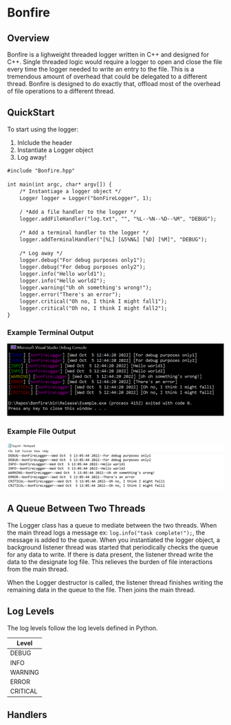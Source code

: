 # Bonfire

## Overview
Bonfire is a lighweight threaded logger written in C\++ and designed for C\++. Single threaded logic would require a logger to open and close the file every time the logger needed to write an entry to the file. This is a tremendous amount of overhead that could be delegated to a different thread. Bonfire is designed to do exactly that, offload most of the overhead of file operations to a different thread.

## QuickStart
To start using the logger:
1. Inlclude the header
2. Instantiate a Logger object
3. Log away!




```
#include "Bonfire.hpp"

int main(int argc, char* argv[]) {
	/* Instantiage a logger object */
	Logger logger = Logger("bonFireLogger", 1);

	/ *Add a file handler to the logger */
	logger.addFileHandler("log.txt", "", "%L--%N--%D--%M", "DEBUG");

	/* Add a terminal handler to the logger	*/
	logger.addTerminalHandler("[%L] [&5%N&] [%D] [%M]", "DEBUG");

	/* Log away */
	logger.debug("For debug purposes only1");
	logger.debug("For debug purposes only2");
	logger.info("Hello world1");
	logger.info("Hello world2");
	logger.warning("Uh oh something's wrong!");
	logger.error("There's an error");
	logger.critical("Oh no, I think I might fall1");
	logger.critical("Oh no, I think I might fall2");
}
```
### Example Terminal Output
![img](https://github.com/jocon15/Bonfire/blob/master/docs/images/terminal_example.png?raw=true)

### Example File Output
![img](https://github.com/jocon15/Bonfire/blob/master/docs/images/file_example.png?raw=true)

## A Queue Between Two Threads
The Logger class has a queue to mediate between the two threads. When the main thread logs a message ex: `log.info("task complete!");`, the message is added to the queue. When you instantiated the logger object, a background listener thread was started that periodically checks the queue for any data to write. If there is data present, the listener thread write the data to the designate log file. This relieves the burden of file interactions from the main thread.

When the Logger destructor is called, the listener thread finishes writing the remaining data in the queue to the file. Then joins the main thread.

## Log Levels
The log levels follow the log levels defined in Python.

| Level  |
|--------|
|DEBUG   |
|INFO    |
|WARNING |
|ERROR   |
|CRITICAL|

## Handlers